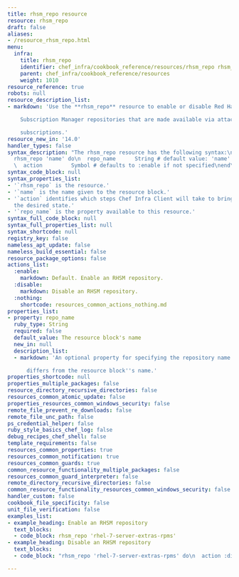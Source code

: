 ```yaml
---
title: rhsm_repo resource
resource: rhsm_repo
draft: false
aliases:
- /resource_rhsm_repo.html
menu:
  infra:
    title: rhsm_repo
    identifier: chef_infra/cookbook_reference/resources/rhsm_repo rhsm_repo
    parent: chef_infra/cookbook_reference/resources
    weight: 1010
resource_reference: true
robots: null
resource_description_list:
- markdown: 'Use the **rhsm_repo** resource to enable or disable Red Hat

    Subscription Manager repositories that are made available via attached

    subscriptions.'
resource_new_in: '14.0'
handler_types: false
syntax_description: "The rhsm_repo resource has the following syntax:\n\n``` ruby\n\
  rhsm_repo 'name' do\n  repo_name      String # default value: 'name' unless specified\n\
  \  action         Symbol # defaults to :enable if not specified\nend\n```"
syntax_code_block: null
syntax_properties_list:
- '`rhsm_repo` is the resource.'
- '`name` is the name given to the resource block.'
- '`action` identifies which steps Chef Infra Client will take to bring the node into
  the desired state.'
- '`repo_name` is the property available to this resource.'
syntax_full_code_block: null
syntax_full_properties_list: null
syntax_shortcode: null
registry_key: false
nameless_apt_update: false
nameless_build_essential: false
resource_package_options: false
actions_list:
  :enable:
    markdown: Default. Enable an RHSM repository.
  :disable:
    markdown: Disable an RHSM repository.
  :nothing:
    shortcode: resources_common_actions_nothing.md
properties_list:
- property: repo_name
  ruby_type: String
  required: false
  default_value: The resource block's name
  new_in: null
  description_list:
  - markdown: 'An optional property for specifying the repository name if it

      differs from the resource block''s name.'
properties_shortcode: null
properties_multiple_packages: false
resource_directory_recursive_directories: false
resources_common_atomic_update: false
properties_resources_common_windows_security: false
remote_file_prevent_re_downloads: false
remote_file_unc_path: false
ps_credential_helper: false
ruby_style_basics_chef_log: false
debug_recipes_chef_shell: false
template_requirements: false
resources_common_properties: true
resources_common_notification: true
resources_common_guards: true
common_resource_functionality_multiple_packages: false
resources_common_guard_interpreter: false
remote_directory_recursive_directories: false
common_resource_functionality_resources_common_windows_security: false
handler_custom: false
cookbook_file_specificity: false
unit_file_verification: false
examples_list:
- example_heading: Enable an RHSM repository
  text_blocks:
  - code_block: rhsm_repo 'rhel-7-server-extras-rpms'
- example_heading: Disable an RHSM repository
  text_blocks:
  - code_block: "rhsm_repo 'rhel-7-server-extras-rpms' do\n  action :disable\nend"

---
```

